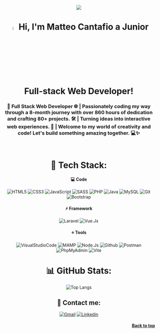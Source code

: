 <div align='center' id="readme-top">
<img src="try.gif">    
<h1>
    <img src="https://user-images.githubusercontent.com/1303154/88677602-1635ba80-d120-11ea-84d8-d263ba5fc3c0.gif" width="5%">
    Hi, I'm Matteo Cantafio a Junior Full-stack Web Developer!
</h1>
<h3>
    🚀 Full Stack Web Developer 🌐 | Passionately coding my way through a 8-month journey with over 860 hours of dedication and crafting 80+ projects. 🛠️ | Turning ideas into interactive web experiences. 🎨 | Welcome to my world of creativity and code! Let's build something amazing together. 💻✨
</h3>
</br>


# 🔮 Tech Stack:

#### 💻 Code
![HTML5](https://img.shields.io/badge/HTML5-E34F26.svg?style=for-the-badge&labelColor=black&logo=HTML5&logoColor=E34F26)
![CSS3](https://img.shields.io/badge/CSS3-1572B6.svg?style=for-the-badge&labelColor=black&logo=CSS3&logoColor=1572B6)
![JavaScript](https://img.shields.io/badge/javascript-%23323330.svg?style=for-the-badge&labelColor=black&logo=javascript&logoColor=%23F7DF1E)
![SASS](https://img.shields.io/badge/Sass-CC6699.svg?style=for-the-badge&labelColor=black&logo=Sass&logoColor=CC6699)
![PHP](https://img.shields.io/badge/PHP-777BB4.svg?style=for-the-badge&labelColor=black&logo=PHP&logoColor=777BB4)
![Java](https://img.shields.io/badge/Java-ED8B00?style=for-the-badge&labelColor=black&logo=openjdk&logoColor=white)
![MySQL](https://img.shields.io/badge/MySQL-4479A1.svg?style=for-the-badge&labelColor=black&logo=MySQL&logoColor=4479A1)
![Git](https://img.shields.io/badge/Git-F05032.svg?style=for-the-badge&labelColor=black&logo=Git&logoColor=F05032)
![Bootstrap](https://img.shields.io/badge/Bootstrap-7952B3.svg?style=for-the-badge&labelColor=black&logo=Bootstrap&logoColor=7952B3)

#### ⚡ Framework
![Laravel](https://img.shields.io/badge/Laravel-FF2D20.svg?style=for-the-badge&labelColor=black&logo=Laravel&logoColor=FF2D20)
![Vue.Js](https://img.shields.io/badge/Vue.js-4FC08D.svg?style=for-the-badge&labelColor=black&logo=vuedotjs&logoColor=4FC08D)
<!--![React.Js](https://img.shields.io/badge/-ReactJs-61DAFB?logo=react&logoColor=white&style=for-the-badge) DA METTERE -->

#### ⭐ Tools
![VisualStudioCode](https://img.shields.io/badge/Visual%20Studio%20Code-007ACC.svg?style=for-the-badge&labelColor=black&logo=Visual-Studio-Code&logoColor=007ACC)
![MAMP](https://img.shields.io/badge/MAMP-02749C.svg?style=for-the-badge&labelColor=black&logo=MAMP&logoColor=02749C)
![Node.Js](https://img.shields.io/badge/Node.js-339933.svg?style=for-the-badge&labelColor=black&logo=nodedotjs&logoColor=339933)
![Github](https://img.shields.io/badge/GitHub-181717.svg?style=for-the-badge&labelColor=black&logo=GitHub&logoColor=181717)
![Postman](https://img.shields.io/badge/Postman-FF6C37.svg?style=for-the-badge&labelColor=black&logo=Postman&logoColor=FF6C37)
![PhpMyAdmin](https://img.shields.io/badge/phpMyAdmin-6C78AF.svg?style=for-the-badge&labelColor=black&logo=phpMyAdmin&logoColor=6C78AF)
![Vite](https://img.shields.io/badge/Vite-646CFF.svg?style=for-the-badge&labelColor=black&logo=Vite&logoColor=646CFF)
</br>

# 📊 GitHub Stats:
![Top Langs](https://github-readme-stats.vercel.app/api/top-langs/?username=MatteoCantafio25&layout=compact&theme=react&langs_count=6)
</br>

## 📧 Contact me:
[![Gmail](https://img.shields.io/badge/Gmail-D14836?style=for-the-badge&logo=gmail&logoColor=white)](mailto:matteo.cantafio25@gmail.com)
[![Linkedin](https://img.shields.io/badge/LinkedIn-0077B5?style=for-the-badge&logo=linkedin&logoColor=white)](https://www.linkedin.com/in/matteo-cantafio-939707303/)
</br>
</div>

<!--<p align="left"> <img src="https://komarev.com/ghpvc/?username=biagiocaputo&label=Profile%20views&color=0e75b6&style=flat" alt="biagiocaputo" /> </p> PROFILE VIEWS COUNTER-->
<h4 align="right"><a href="#readme-top">Back to top</a></h4>
